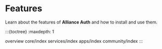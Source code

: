 # Features

Learn about the features of **Alliance Auth** and how to install and use them.

:::{toctree}
:maxdepth: 1

overview
core/index
services/index
apps/index
community/index
:::
